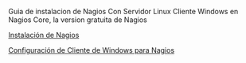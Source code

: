 Guia de instalacion de Nagios
Con Servidor Linux
Cliente Windows en Nagios Core, la version gratuita de Nagios

[Instalación de Nagios](/Nagios/instalación.md)

[Configuración de Cliente de Windows para Nagios](/Nagios/ClienteWindows.md)
